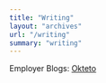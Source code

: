```yaml
---
title: "Writing"
layout: "archives"
url: "/writing"
summary: "writing"
---
```

Employer Blogs: [Okteto](https://www.okteto.com/blog/authors/arsh-sharma/)